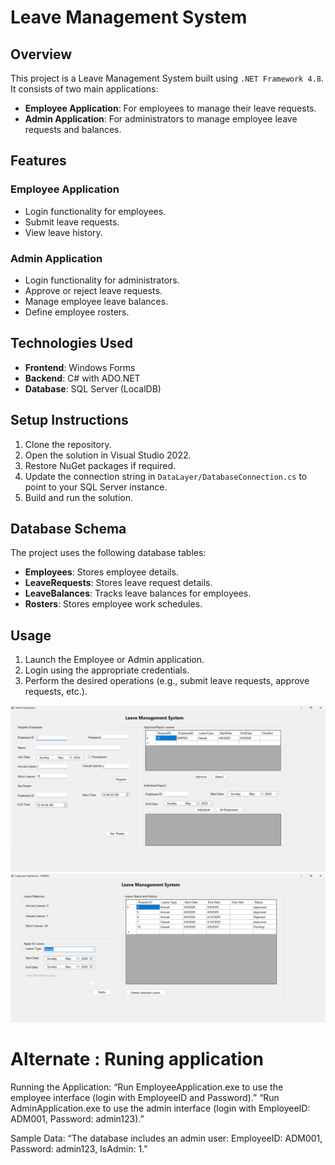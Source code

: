 # Leave Management System

## Overview

This project is a Leave Management System built using `.NET Framework 4.8`. It consists of two main applications:

- **Employee Application**: For employees to manage their leave requests.
- **Admin Application**: For administrators to manage employee leave requests and balances.

## Features

### Employee Application

- Login functionality for employees.
- Submit leave requests.
- View leave history.

### Admin Application

- Login functionality for administrators.
- Approve or reject leave requests.
- Manage employee leave balances.
- Define employee rosters.

## Technologies Used

- **Frontend**: Windows Forms
- **Backend**: C# with ADO.NET
- **Database**: SQL Server (LocalDB)

## Setup Instructions

1. Clone the repository.
2. Open the solution in Visual Studio 2022.
3. Restore NuGet packages if required.
4. Update the connection string in `DataLayer/DatabaseConnection.cs` to point to your SQL Server instance.
5. Build and run the solution.

## Database Schema

The project uses the following database tables:

- **Employees**: Stores employee details.
- **LeaveRequests**: Stores leave request details.
- **LeaveBalances**: Tracks leave balances for employees.
- **Rosters**: Stores employee work schedules.

## Usage

1. Launch the Employee or Admin application.
2. Login using the appropriate credentials.
3. Perform the desired operations (e.g., submit leave requests, approve requests, etc.).

![alt text](image.png)
![alt text](image-1.png)

# Alternate : Runing application

Running the Application:
“Run EmployeeApplication.exe to use the employee interface (login with EmployeeID and Password).”
“Run AdminApplication.exe to use the admin interface (login with EmployeeID: ADM001, Password: admin123).”

Sample Data:
“The database includes an admin user: EmployeeID: ADM001, Password: admin123, IsAdmin: 1.”
